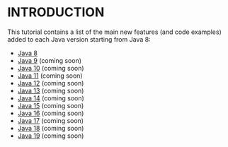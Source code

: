 # INTRODUCTION

This tutorial contains a list of the main new features (and code examples) added to each Java version starting from Java 8:
- [Java 8](https://github.com/ManuMyGit/CodingTutorials/tree/main/java/newfeatures/java8)
- [Java 9](https://github.com/ManuMyGit/CodingTutorials/tree/main/java/newfeatures/java9) (coming soon)
- [Java 10](https://github.com/ManuMyGit/CodingTutorials/tree/main/java/newfeatures/java10) (coming soon)
- [Java 11](https://github.com/ManuMyGit/CodingTutorials/tree/main/java/newfeatures/java11) (coming soon)
- [Java 12](https://github.com/ManuMyGit/CodingTutorials/tree/main/java/newfeatures/java12) (coming soon)
- [Java 13](https://github.com/ManuMyGit/CodingTutorials/tree/main/java/newfeatures/java13) (coming soon)
- [Java 14](https://github.com/ManuMyGit/CodingTutorials/tree/main/java/newfeatures/java14) (coming soon)
- [Java 15](https://github.com/ManuMyGit/CodingTutorials/tree/main/java/newfeatures/java15) (coming soon)
- [Java 16](https://github.com/ManuMyGit/CodingTutorials/tree/main/java/newfeatures/java16) (coming soon)
- [Java 17](https://github.com/ManuMyGit/CodingTutorials/tree/main/java/newfeatures/java17) (coming soon)
- [Java 18](https://github.com/ManuMyGit/CodingTutorials/tree/main/java/newfeatures/java18) (coming soon)
- [Java 19](https://github.com/ManuMyGit/CodingTutorials/tree/main/java/newfeatures/java19) (coming soon)
